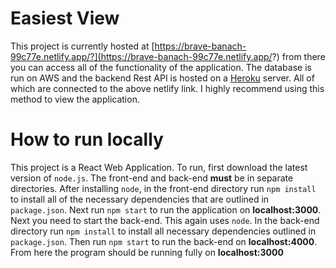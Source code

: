 # Easiest View
This project is currently hosted at [https://brave-banach-99c77e.netlify.app/?](https://brave-banach-99c77e.netlify.app/?) from there you can access all of the functionality of the application. The database is run on AWS and the backend Rest API is hosted on a [Heroku](www.heroku.com) server. All of which are connected to the above netlify link. I highly recommend using this method to view the application.

# How to run locally
This project is a React Web Application. To run, first download the latest version of `node.js`. The front-end and back-end **must** be in separate directories. After installing `node`, in the front-end directory run `npm install` to install all of the necessary dependencies that are outlined in `package.json`. Next run `npm start` to run the application on **localhost:3000**.  
Next you need to start the back-end. This again uses `node`. In the back-end directory run `npm install` to install all necessary dependencies outlined in `package.json`. Then run `npm start` to run the back-end on **localhost:4000**.  
From here the program should be running fully on **localhost:3000**